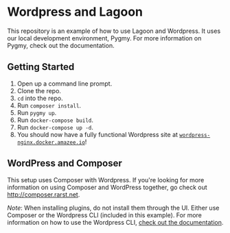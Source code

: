 # Wordpress and Lagoon

This repository is an example of how to use Lagoon and Wordpress. It uses our local development environment, Pygmy. For more information on Pygmy, check out the documentation. 

## Getting Started

1. Open up a command line prompt. 
2. Clone the repo.
3. `cd` into the repo.
4. Run `composer install`.
5. Run `pygmy up`.
6. Run `docker-compose build`.
7. Run `docker-compose up -d`.
8. You should now have a fully functional Wordpress site at [`wordpress-nginx.docker.amazee.io`](http://wordpress-nginx.docker.amazee.io)!

## WordPress and Composer

This setup uses Composer with Wordpress. If you're looking for more information on using Composer and WordPress together, go check out http://composer.rarst.net.

*Note*: When installing plugins, do not install them through the UI. Either use Composer or the Wordpress CLI (included in this example). For more information on how to use the Wordpress CLI, [check out the documentation](https://wp-cli.org/).
